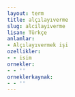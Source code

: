 ```yaml
---
layout: term
title: alçılayıverme
slug: alcilayiverme
lisan: Türkçe
anlamlar:
- Alçılayıvermek işi
ozellikler:
- - isim
ornekler:
- - ''
orneklerkaynak:
- - ''
---
```

